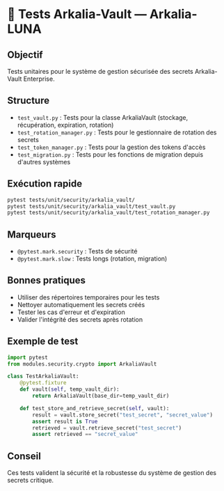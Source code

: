 # 🔐 Tests Arkalia-Vault — Arkalia-LUNA

## Objectif
Tests unitaires pour le système de gestion sécurisée des secrets Arkalia-Vault Enterprise.

## Structure
- `test_vault.py` : Tests pour la classe ArkaliaVault (stockage, récupération, expiration, rotation)
- `test_rotation_manager.py` : Tests pour le gestionnaire de rotation des secrets
- `test_token_manager.py` : Tests pour la gestion des tokens d'accès
- `test_migration.py` : Tests pour les fonctions de migration depuis d'autres systèmes

## Exécution rapide
```bash
pytest tests/unit/security/arkalia_vault/
pytest tests/unit/security/arkalia_vault/test_vault.py
pytest tests/unit/security/arkalia_vault/test_rotation_manager.py
```

## Marqueurs
- `@pytest.mark.security` : Tests de sécurité
- `@pytest.mark.slow` : Tests longs (rotation, migration)

## Bonnes pratiques
- Utiliser des répertoires temporaires pour les tests
- Nettoyer automatiquement les secrets créés
- Tester les cas d'erreur et d'expiration
- Valider l'intégrité des secrets après rotation

## Exemple de test
```python
import pytest
from modules.security.crypto import ArkaliaVault

class TestArkaliaVault:
    @pytest.fixture
    def vault(self, temp_vault_dir):
        return ArkaliaVault(base_dir=temp_vault_dir)

    def test_store_and_retrieve_secret(self, vault):
        result = vault.store_secret("test_secret", "secret_value")
        assert result is True
        retrieved = vault.retrieve_secret("test_secret")
        assert retrieved == "secret_value"
```

## Conseil
Ces tests valident la sécurité et la robustesse du système de gestion des secrets critique. 